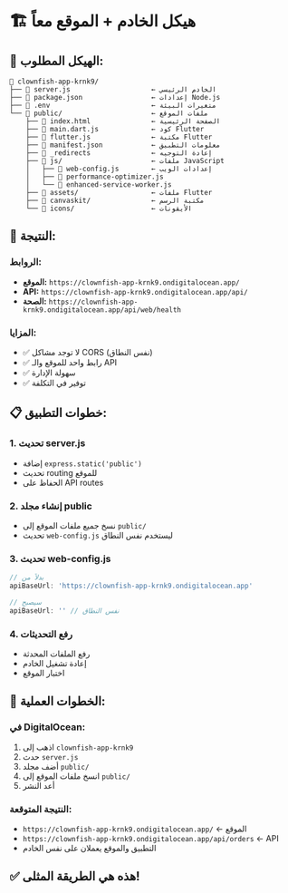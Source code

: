 # 🏗️ **هيكل الخادم + الموقع معاً**

## 📁 **الهيكل المطلوب:**

```
📂 clownfish-app-krnk9/
├── 📄 server.js                    ← الخادم الرئيسي
├── 📄 package.json                 ← إعدادات Node.js
├── 📄 .env                         ← متغيرات البيئة
└── 📁 public/                      ← ملفات الموقع
    ├── 📄 index.html               ← الصفحة الرئيسية
    ├── 📄 main.dart.js             ← كود Flutter
    ├── 📄 flutter.js               ← مكتبة Flutter
    ├── 📄 manifest.json            ← معلومات التطبيق
    ├── 📄 _redirects               ← إعادة التوجيه
    ├── 📁 js/                      ← ملفات JavaScript
    │   ├── 📄 web-config.js        ← إعدادات الويب
    │   ├── 📄 performance-optimizer.js
    │   └── 📄 enhanced-service-worker.js
    ├── 📁 assets/                  ← ملفات Flutter
    ├── 📁 canvaskit/               ← مكتبة الرسم
    └── 📁 icons/                   ← الأيقونات
```

## 🎯 **النتيجة:**

### **الروابط:**
- **الموقع:** `https://clownfish-app-krnk9.ondigitalocean.app/`
- **API:** `https://clownfish-app-krnk9.ondigitalocean.app/api/`
- **الصحة:** `https://clownfish-app-krnk9.ondigitalocean.app/api/web/health`

### **المزايا:**
- ✅ لا توجد مشاكل CORS (نفس النطاق)
- ✅ رابط واحد للموقع والـ API
- ✅ سهولة الإدارة
- ✅ توفير في التكلفة

## 📋 **خطوات التطبيق:**

### **1. تحديث server.js**
- إضافة `express.static('public')`
- تحديث routing للموقع
- الحفاظ على API routes

### **2. إنشاء مجلد public**
- نسخ جميع ملفات الموقع إلى `public/`
- تحديث `web-config.js` ليستخدم نفس النطاق

### **3. تحديث web-config.js**
```javascript
// بدلاً من
apiBaseUrl: 'https://clownfish-app-krnk9.ondigitalocean.app'

// سيصبح
apiBaseUrl: '' // نفس النطاق
```

### **4. رفع التحديثات**
- رفع الملفات المحدثة
- إعادة تشغيل الخادم
- اختبار الموقع

## 🚀 **الخطوات العملية:**

### **في DigitalOcean:**
1. اذهب إلى `clownfish-app-krnk9`
2. حدث `server.js`
3. أضف مجلد `public/`
4. انسخ ملفات الموقع إلى `public/`
5. أعد النشر

### **النتيجة المتوقعة:**
- `https://clownfish-app-krnk9.ondigitalocean.app/` ← الموقع
- `https://clownfish-app-krnk9.ondigitalocean.app/api/orders` ← API
- التطبيق والموقع يعملان على نفس الخادم

## ✅ **هذه هي الطريقة المثلى!**
